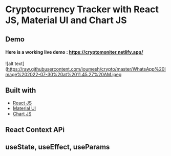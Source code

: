 # Cryptocurrency Tracker with React JS, Material UI and Chart JS

## Demo
#### Here is a working live demo :  https://cryptomoniter.netlify.app/
![alt text](https://raw.githubusercontent.com/ioumesh/crypto/master/WhatsApp%20Image%202022-07-30%20at%2011.45.27%20AM.jpeg

## Built with 

- [React JS](https://reactjs.org/)
- [Material UI](https://v4.mui.com/)
- [Chart JS](https://reactchartjs.github.io/react-chartjs-2/#/)

## React Context APi
## useState, useEffect, useParams
